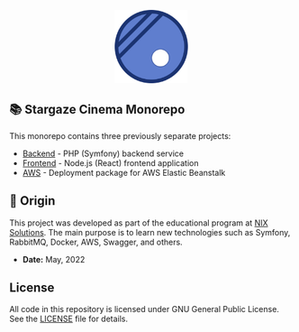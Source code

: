 <p align="center">
    <img src="./frontend/public/img/logo.png" height="130px"></a>
</p>

## :books: Stargaze Cinema Monorepo

This monorepo contains three previously separate projects:

- [Backend](./backend) - PHP (Symfony) backend service
- [Frontend](./frontend) - Node.js (React) frontend application
- [AWS](./aws) - Deployment package for AWS Elastic Beanstalk

## :deciduous_tree: Origin

This project was developed as part of the educational program at [NIX Solutions](https://www.nixsolutions.com/). The main purpose is to learn new technologies such as Symfony, RabbitMQ, Docker, AWS, Swagger, and others.

- **Date:** May, 2022

## License

All code in this repository is licensed under GNU General Public License. See the [LICENSE](./LICENSE) file for details.